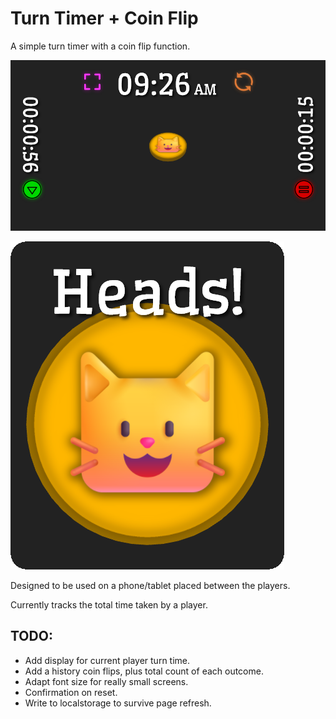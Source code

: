 # Turn Timer + Coin Flip

A simple turn timer with a coin flip function.

![](assets/flip_sample_1.png)

![](assets/flip_sample_2.png)

Designed to be used on a phone/tablet placed between the players.

Currently tracks the total time taken by a player.

## TODO:
- Add display for current player turn time.
- Add a history coin flips, plus total count of each outcome.
- Adapt font size for really small screens.
- Confirmation on reset.
- Write to localstorage to survive page refresh.
